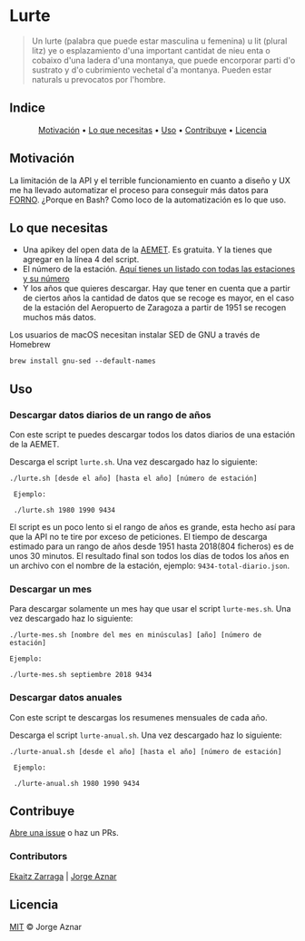 # Lurte

> Un lurte (palabra que puede estar masculina u femenina) u lit (plural litz) ye o esplazamiento d'una important cantidat de nieu enta o cobaixo d'una ladera d'una montanya, que puede encorporar parti d'o sustrato y d'o cubrimiento vechetal d'a montanya. Pueden estar naturals u prevocatos por l'hombre.


## Indice

<p align="center">
  <a href="#motivacion">Motivación</a> •
  <a href="#lo-que-necesitas">Lo que necesitas</a> •
  <a href="#uso">Uso</a> •
  <a href="#contribuye">Contribuye</a> •
  <a href="#licencia">Licencia</a>
</p>

## Motivación

La limitación de la API y el terrible funcionamiento en cuanto a diseño y UX me ha llevado automatizar el proceso para conseguir más datos para [FORNO](https://forno.es). ¿Porque en Bash? Como loco de la automatización es lo que uso.

## Lo que necesitas

* Una apikey del open data de la [AEMET](https://opendata.aemet.es/centrodedescargas/inicio). Es gratuita. Y la tienes que agregar en la línea 4 del script.
* El número de la estación. [Aquí tienes un listado con todas las estaciones y su número](https://github.com/jorgeatgu/lurte/blob/master/estaciones.json)
* Y los años que quieres descargar. Hay que tener en cuenta que a partir de ciertos años la cantidad de datos que se recoge es mayor, en el caso de la estación del Aeropuerto de Zaragoza a partir de 1951 se recogen muchos más datos.

Los usuarios de macOS necesitan instalar SED de GNU a través de Homebrew

```
brew install gnu-sed --default-names
```

## Uso

### Descargar datos diarios de un rango de años

Con este script te puedes descargar todos los datos diarios de una estación de la AEMET.

Descarga el script ```lurte.sh```. Una vez descargado haz lo siguiente:

```
./lurte.sh [desde el año] [hasta el año] [número de estación]

 Ejemplo:

 ./lurte.sh 1980 1990 9434
```

El script es un poco lento si el rango de años es grande, esta hecho así para que la API no te tire por exceso de peticiones. El tiempo de descarga estimado para un rango de años desde 1951 hasta 2018(804 ficheros) es de unos 30 minutos. El resultado final son todos los días de todos los años en un archivo con el nombre de la estación, ejemplo: ```9434-total-diario.json```.

### Descargar un mes

Para descargar solamente un mes hay que usar el script ```lurte-mes.sh```. Una vez descargado haz lo siguiente:

```
./lurte-mes.sh [nombre del mes en minúsculas] [año] [número de estación]

Ejemplo:

./lurte-mes.sh septiembre 2018 9434
```

### Descargar datos anuales

Con este script te descargas los resumenes mensuales de cada año.

Descarga el script ```lurte-anual.sh```. Una vez descargado haz lo siguiente:

```
./lurte-anual.sh [desde el año] [hasta el año] [número de estación]

 Ejemplo:

 ./lurte-anual.sh 1980 1990 9434
```

## Contribuye

[Abre una issue](https://github.com/RichardLitt/standard-readme/issues/new) o haz un PRs.

### Contributors

[Ekaitz Zarraga](https://github.com/ekaitz-zarraga) | [Jorge Aznar](https://github.com/jorgeatgu) 

## Licencia

[MIT](LICENSE) © Jorge Aznar
